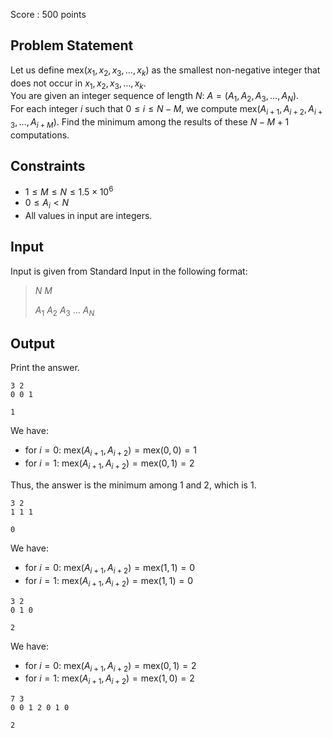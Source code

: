 Score : $500$ points

## Problem Statement

Let us define $\mathrm{mex}(x_1, x_2, x_3, \dots, x_k)$ as the smallest non-negative integer that does not occur in $x_1, x_2, x_3, \dots, x_k$.<br>
You are given an integer sequence of length $N$: $A = (A_1, A_2, A_3, \dots, A_N)$.<br>
For each integer $i$ such that $0 \le i \le N - M$, we compute $\mathrm{mex}(A_{i + 1}, A_{i + 2}, A_{i + 3}, \dots, A_{i + M})$. Find the minimum among the results of these $N - M + 1$ computations.

## Constraints

- $1 \le M \le N \le 1.5 \times 10^6$
- $0 \le A_i \lt N$
- All values in input are integers.

## Input

Input is given from Standard Input in the following format:

> $N$ $M$
> 
> $A_1$ $A_2$ $A_3$ $\dots$ $A_N$

## Output

Print the answer.

```input1
3 2
0 0 1
```

```output1
1
```

We have:

- for $i = 0$: $\mathrm{mex}(A_{i + 1}, A_{i + 2}) = \mathrm{mex}(0, 0) = 1$
- for $i = 1$: $\mathrm{mex}(A_{i + 1}, A_{i + 2}) = \mathrm{mex}(0, 1) = 2$

Thus, the answer is the minimum among $1$ and $2$, which is $1$.

```input2
3 2
1 1 1
```

```output2
0
```

We have:

- for $i = 0$: $\mathrm{mex}(A_{i + 1}, A_{i + 2}) = \mathrm{mex}(1, 1) = 0$
- for $i = 1$: $\mathrm{mex}(A_{i + 1}, A_{i + 2}) = \mathrm{mex}(1, 1) = 0$

```input3
3 2
0 1 0
```

```output3
2
```

We have:

- for $i = 0$: $\mathrm{mex}(A_{i + 1}, A_{i + 2}) = \mathrm{mex}(0, 1) = 2$
- for $i = 1$: $\mathrm{mex}(A_{i + 1}, A_{i + 2}) = \mathrm{mex}(1, 0) = 2$

```input4
7 3
0 0 1 2 0 1 0
```

```output4
2
```